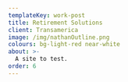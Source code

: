 ```yaml
---
templateKey: work-post
title: Retirement Solutions
client: Transamerica
image: /img/nathanOutline.png
colours: bg-light-red near-white
about: >-
  A site to test.
order: 6
---
```


